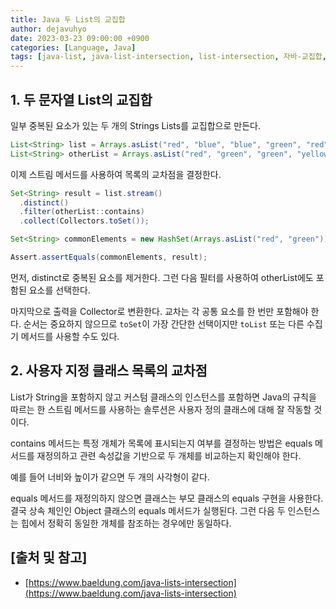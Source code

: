 ```yaml
---
title: Java 두 List의 교집합
author: dejavuhyo
date: 2023-03-23 09:00:00 +0900
categories: [Language, Java]
tags: [java-list, java-list-intersection, list-intersection, 자바-교집합, 자바-리스트-교집합, 리스트-교집합]
---
```


## 1. 두 문자열 List의 교집합
일부 중복된 요소가 있는 두 개의 Strings Lists를 교집합으로 만든다.

```java
List<String> list = Arrays.asList("red", "blue", "blue", "green", "red");
List<String> otherList = Arrays.asList("red", "green", "green", "yellow");
```

이제 스트림 메서드를 사용하여 목록의 교차점을 결정한다.

```java
Set<String> result = list.stream()
  .distinct()
  .filter(otherList::contains)
  .collect(Collectors.toSet());

Set<String> commonElements = new HashSet(Arrays.asList("red", "green"));

Assert.assertEquals(commonElements, result);
```

먼저, distinct로 중복된 요소를 제거한다. 그런 다음 필터를 사용하여 otherList에도 포함된 요소를 선택한다.

마지막으로 출력을 Collector로 변환한다. 교차는 각 공통 요소를 한 번만 포함해야 한다. 순서는 중요하지 않으므로 `toSet`이 가장 간단한 선택이지만 `toList` 또는 다른 수집기 메서드를 사용할 수도 있다.

## 2. 사용자 지정 클래스 목록의 교차점
List가 String을 포함하지 않고 커스텀 클래스의 인스턴스를 포함하면 Java의 규칙을 따르는 한 스트림 메서드를 사용하는 솔루션은 사용자 정의 클래스에 대해 잘 작동할 것이다.

contains 메서드는 특정 개체가 목록에 표시되는지 여부를 결정하는 방법은 equals 메서드를 재정의하고 관련 속성값을 기반으로 두 개체를 비교하는지 확인해야 한다.

예를 들어 너비와 높이가 같으면 두 개의 사각형이 같다.

equals 메서드를 재정의하지 않으면 클래스는 부모 클래스의 equals 구현을 사용한다. 결국 상속 체인인 Object 클래스의 equals 메서드가 실행된다. 그런 다음 두 인스턴스는 힙에서 정확히 동일한 개체를 참조하는 경우에만 동일하다.

## [출처 및 참고]
* [https://www.baeldung.com/java-lists-intersection](https://www.baeldung.com/java-lists-intersection)
